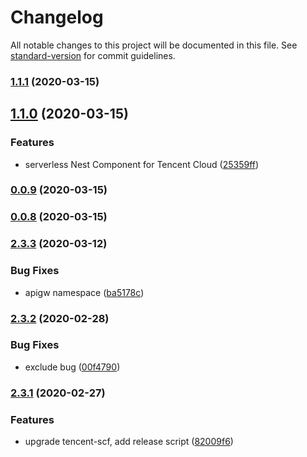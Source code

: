 # Changelog

All notable changes to this project will be documented in this file. See [standard-version](https://github.com/conventional-changelog/standard-version) for commit guidelines.

### [1.1.1](https://github.com/langys/serverless-nestjs-for-tencent/compare/v1.1.0...v1.1.1) (2020-03-15)

## [1.1.0](https://github.com/langys/serverless-nestjs-for-tencent/compare/v0.0.9...v1.1.0) (2020-03-15)


### Features

* serverless Nest Component for Tencent Cloud ([25359ff](https://github.com/langys/serverless-nestjs-for-tencent/commit/25359ffc0c7ce509fbe9a654a25280ac14b499bc))

### [0.0.9](https://github.com/langys/serverless-nestjs-for-tencent/compare/v0.0.8...v0.0.9) (2020-03-15)

### [0.0.8](https://github.com/langys/serverless-nestjs-for-tencent/compare/v2.3.3...v0.0.8) (2020-03-15)

### [2.3.3](https://github.com/serverless-components/tencent-express/compare/v2.3.2...v2.3.3) (2020-03-12)


### Bug Fixes

* apigw namespace ([ba5178c](https://github.com/serverless-components/tencent-express/commit/ba5178c1de0bfbefdc9414cc2706fe63585e8b07))

### [2.3.2](https://github.com/serverless-components/tencent-express/compare/v2.3.1...v2.3.2) (2020-02-28)


### Bug Fixes

* exclude bug ([00f4790](https://github.com/serverless-components/tencent-express/commit/00f4790853e0c4fc37d909d6dc94e1662467e27b))

### [2.3.1](https://github.com/serverless-components/tencent-express/compare/v2.3.0...v2.3.1) (2020-02-27)


### Features

* upgrade tencent-scf, add release script ([82009f6](https://github.com/serverless-components/tencent-express/commit/82009f6659e8b0fcbc600a4f643c84534fdf60b5))
